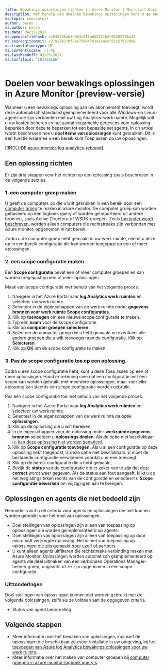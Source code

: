 ```yaml
---
title: Bewakings oplossingen richten in Azure Monitor | Microsoft Docs
description: Met behulp van doel-en bewakings oplossingen kunt u de bewakings oplossingen beperken tot een specifieke set agents.  In dit artikel wordt beschreven hoe u een scope configuratie maakt en toepast op een oplossing.
ms.topic: conceptual
author: bwren
ms.author: bwren
ms.date: 04/27/2017
ms.openlocfilehash: cb030456eb3b9e3c81fadd8451b5b0526920ba33
ms.sourcegitcommit: c27a20b278f2ac758447418ea4c8c61e27927d6a
ms.translationtype: MT
ms.contentlocale: nl-NL
ms.lasthandoff: 03/03/2021
ms.locfileid: "101728566"
---
```

# <a name="targeting-monitoring-solutions-in-azure-monitor-preview"></a>Doelen voor bewakings oplossingen in Azure Monitor (preview-versie)
Wanneer u een bewakings oplossing aan uw abonnement toevoegt, wordt deze automatisch standaard geïmplementeerd voor alle Windows-en Linux-agents die zijn verbonden met uw Log Analytics-werk ruimte.  Mogelijk wilt u uw kosten beheren en het aantal verzamelde gegevens voor oplossing beperken door deze te beperken tot een bepaalde set agents.  In dit artikel wordt beschreven hoe u **doel items van oplossingen** kunt gebruiken. Dit is een functie waarmee u een bereik kunt Toep assen op uw oplossingen.

[!INCLUDE [azure-monitor-log-analytics-rebrand](../../../includes/azure-monitor-log-analytics-rebrand.md)]

## <a name="how-to-target-a-solution"></a>Een oplossing richten
Er zijn drie stappen voor het richten op een oplossing zoals beschreven in de volgende secties. 


### <a name="1-create-a-computer-group"></a>1. een computer groep maken
U geeft de computers op die u wilt gebruiken in een bereik door een [computer groep](../logs/computer-groups.md) te maken in azure monitor.  De computer groep kan worden gebaseerd op een logboek query of worden geïmporteerd uit andere bronnen, zoals Active Directory-of WSUS-groepen. Zoals [hieronder wordt beschreven](#solutions-and-agents-that-cant-be-targeted), worden alleen computers die rechtstreeks zijn verbonden met Azure monitor, opgenomen in het bereik.

Zodra u de computer groep hebt gemaakt in uw werk ruimte, neemt u deze op in een bereik configuratie die kan worden toegepast op een of meer oplossingen.
 
 
### <a name="2-create-a-scope-configuration"></a>2. een scope configuratie maken
 Een **Scope configuratie** bevat een of meer computer groepen en kan worden toegepast op een of meer oplossingen. 
 
 Maak een scope configuratie met behulp van het volgende proces.  

 1. Navigeer in het Azure Portal naar **log Analytics werk ruimten** en selecteer uw werk ruimte.
 2. Selecteer in de eigenschappen van de werk ruimte onder **gegevens bronnen voor werk ruimte** **Scope configuraties**.
 3. Klik op **toevoegen** om een nieuwe scope configuratie te maken.
 4. Typ een **naam** voor de scope configuratie.
 5. Klik op **computer groepen selecteren**.
 6. Selecteer de computer groep die u hebt gemaakt en eventueel alle andere groepen die u wilt toevoegen aan de configuratie.  Klik op **Selecteren**.  
 6. Klik op **OK** om de scope configuratie te maken. 


### <a name="3-apply-the-scope-configuration-to-a-solution"></a>3. Pas de scope configuratie toe op een oplossing.
Zodra u een scope configuratie hebt, kunt u deze Toep assen op een of meer oplossingen.  Houd er rekening mee dat een configuratie met één scope kan worden gebruikt met meerdere oplossingen, maar voor elke oplossing kan slechts één scope configuratie worden gebruikt.

Pas een scope configuratie toe met behulp van het volgende proces.  

 1. Navigeer in het Azure Portal naar **log Analytics werk ruimten** en selecteer uw werk ruimte.
 2. Selecteer in de eigenschappen van de werk ruimte de optie **oplossingen**.
 3. Klik op de oplossing die u wilt bereiken.
 4. In de eigenschappen voor de oplossing onder **werkruimte gegevens bronnen** selecteert u **oplossings doelen**.  Als de optie niet beschikbaar is, [kan deze oplossing niet worden benaderd](#solutions-and-agents-that-cant-be-targeted).
 5. Klik op **Scope configuratie toevoegen**.  Als u al een configuratie op deze oplossing hebt toegepast, is deze optie niet beschikbaar.  U moet de bestaande configuratie verwijderen voordat u er een toevoegt.
 6. Klik op de bereik configuratie die u hebt gemaakt.
 7. Bekijk de **status** van de configuratie om er zeker van te zijn dat deze **correct** wordt weer gegeven.  Als de status een fout aangeeft, klikt u op het weglatings teken rechts van de configuratie en selecteert u **Scope configuratie bewerken** om wijzigingen aan te brengen.

## <a name="solutions-and-agents-that-cant-be-targeted"></a>Oplossingen en agents die niet bedoeld zijn
Hieronder vindt u de criteria voor agents en oplossingen die niet kunnen worden gebruikt voor het doel van oplossingen.

- Doel stellingen van oplossingen zijn alleen van toepassing op oplossingen die worden geïmplementeerd op agents.
- Doel stellingen van oplossingen zijn alleen van toepassing op door micro soft verzorgde oplossing.  Het is niet van toepassing op oplossingen [die zijn gemaakt door uzelf of partners](./solutions.md).
- U kunt alleen agents uitfilteren die rechtstreeks verbinding maken met Azure Monitor.  Oplossingen worden automatisch geïmplementeerd op agents die deel uitmaken van een verbonden Operations Manager-beheer groep, ongeacht of ze zijn opgenomen in een scope configuratie.

### <a name="exceptions"></a>Uitzonderingen
Doel stellingen van oplossingen kunnen niet worden gebruikt met de volgende oplossingen, zelfs als ze voldoen aan de opgegeven criteria.

- Status van agent beoordeling

## <a name="next-steps"></a>Volgende stappen
- Meer informatie over het bewaken van oplossingen, inclusief de oplossingen die beschikbaar zijn voor installatie in uw omgeving, bij het [toevoegen van Azure log Analytics bewakings oplossingen voor uw werk ruimte](solutions.md).
- Meer informatie over het maken van computer groepen bij [computer groepen in azure monitor-logboek query's](../logs/computer-groups.md).

